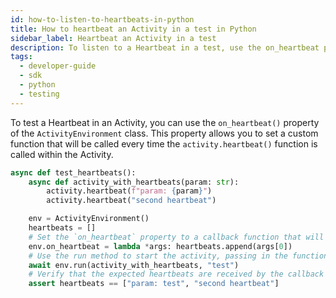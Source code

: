```yaml
---
id: how-to-listen-to-heartbeats-in-python
title: How to heartbeat an Activity in a test in Python
sidebar_label: Heartbeat an Activity in a test
description: To listen to a Heartbeat in a test, use the on_heartbeat property.
tags:
  - developer-guide
  - sdk
  - python
  - testing
---
```


To test a Heartbeat in an Activity, you can use the `on_heartbeat()` property of the `ActivityEnvironment` class. This property allows you to set a custom function that will be called every time the `activity.heartbeat()` function is called within the Activity.

```python
async def test_heartbeats():
    async def activity_with_heartbeats(param: str):
        activity.heartbeat(f"param: {param}")
        activity.heartbeat("second heartbeat")

    env = ActivityEnvironment()
    heartbeats = []
    # Set the `on_heartbeat` property to a callback function that will be called for each heartbeat sent by the activity.
    env.on_heartbeat = lambda *args: heartbeats.append(args[0])
    # Use the run method to start the activity, passing in the function that contains the heartbeats and any necessary parameters.
    await env.run(activity_with_heartbeats, "test")
    # Verify that the expected heartbeats are received by the callback function.
    assert heartbeats == ["param: test", "second heartbeat"]
```
